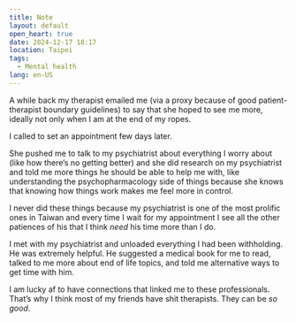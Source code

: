 ```yaml
---
title: Note
layout: default
open_heart: true
date: 2024-12-17 18:17
location: Taipei
tags: 
  - Mental health
lang: en-US
---
```


A while back my therapist emailed me (via a proxy because of good patient-therapist boundary guidelines) to say that she hoped to see me more, ideally not only when I am at the end of my ropes.

I called to set an appointment few days later. 

She pushed me to talk to my psychiatrist about everything I worry about (like how there’s no getting better) and she did research on my psychiatrist and told me more things he should be able to help me with, like understanding the psychopharmacology side of things because she knows that knowing how things work makes me feel more in control. 

I never did these things because my psychiatrist is one of the most prolific ones in Taiwan and every time I wait for my appointment I see all the other patiences of his that I think *need* his time more than I do.

I met with my psychiatrist and unloaded everything I had been withholding. He was extremely helpful. He suggested a medical book for me to read, talked to me more about end of life topics, and told me alternative ways to get time with him.

I am lucky af to have connections that linked me to these professionals. That’s why I think most of my friends have shit therapists. They can be _so good_.
